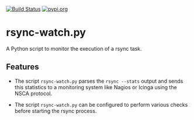 [![Build Status](https://travis-ci.org/Josef-Friedrich/rsync-watch.svg?branch=master)](https://travis-ci.org/Josef-Friedrich/rsync-watch)
[![pypi.org](http://img.shields.io/pypi/v/rsync_watch.svg)](https://pypi.python.org/pypi/rsync_watch)

# rsync-watch.py

A Python script to monitor the execution of a rsync task.

## Features

* The script `rsync-watch.py` parses the `rsync --stats` output and
  sends this statistics to a monitoring system like Nagios or Icinga
  using the NSCA protocol.

* The script `rsync-watch.py` can be configured to perform various
  checks before starting the rsync process.


